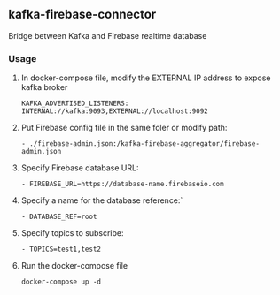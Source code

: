 ## kafka-firebase-connector

Bridge between Kafka and Firebase realtime database

### Usage

1. In docker-compose file, modify the EXTERNAL IP address to expose kafka broker
    ```
    KAFKA_ADVERTISED_LISTENERS: INTERNAL://kafka:9093,EXTERNAL://localhost:9092
    ```

2. Put Firebase config file in the same foler or modify path: 
    ```
    - ./firebase-admin.json:/kafka-firebase-aggregator/firebase-admin.json
    ```

3. Specify Firebase database URL:
    ```
    - FIREBASE_URL=https://database-name.firebaseio.com
    ```

4. Specify a name for the database reference:`
    ```
    - DATABASE_REF=root
    ```

5. Specify topics to subscribe:
    ```
    - TOPICS=test1,test2
    ```

6. Run the docker-compose file
    ```
    docker-compose up -d
    ```
